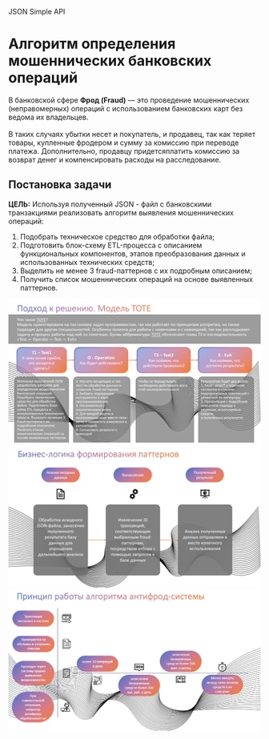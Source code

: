 JSON Simple API

# Алгоритм определения мошеннических банковских операций

В банковской сфере **Фрод (Fraud)** — это проведение мошеннических (неправомерных) операций с использованием
банковских карт без ведома их владельцев. <br><br>
В таких случаях убытки несет и покупатель, и продавец, так как теряет товары, купленные фродером и сумму
за комиссию при переводе платежа. Дополнительно, продавцу придетсяплатить комиссию за возврат денег
и компенсировать расходы на расследование.

## Постановка задачи

**ЦЕЛЬ:** Используя полученный JSON - файл с банковскими транзакциями реализовать
алгоритм выявления мошеннических операций:
1. Подобрать техническое средство для обработки файла;
2. Подготовить блок-схему ETL-процесса с описанием функциональных компонентов,
   этапов преобразования данных и использованных технических средств;
3. Выделить не менее 3 fraud-паттернов с их подробным описанием;
4. Получить список мошеннических операций на основе выявленных паттернов.

<img src="img/2.png">
<img src="img/4.png">
<img src="img/3.png">